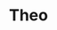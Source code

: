 ---
title: Theo
artigo: o
picture: /images/t/Theo.jpg
background: /images/fundos/Estrelas.jpg
style: style-vermelho2
description: Em grego, théos significa...
full-description: Em grego, théos significa deus, maneira como eram chamados os deuses gregos antes da Era Cristã. A partir de então, Theo passa a designar um só Deus. Além de amorosos e alegres, os meninos que levam esse nome destacam-se pela liderança. Se seu filho se chamar Theo, há grandes chances de você ter a casa cheia e um comandante a frente das brincadeiras com os amigos. A diversão está garantida!
---